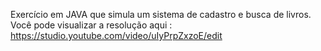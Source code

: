 Exercício em JAVA que simula um sistema de cadastro e busca de livros.
Você pode visualizar a resolução aqui : https://studio.youtube.com/video/uIyPrpZxzoE/edit
